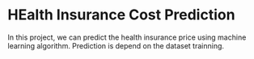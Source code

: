 # HEalth Insurance Cost Prediction

In this project, we can predict the health insurance price using machine learning algorithm. Prediction is depend on the dataset trainning.
